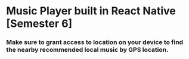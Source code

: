# Music Player built in React Native [Semester 6]

### Make sure to grant access to location on your device to find the nearby recommended local music by GPS location.